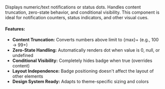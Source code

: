 Displays numeric/text notifications or status dots. Handles content truncation, zero-state behavior, and conditional visibility. This component is ideal for notification counters, status indicators, and other visual cues.

#### Features:
- **Content Truncation:** Converts numbers above limit to {max}+ (e.g., 100 → 99+)
- **Zero-State Handling:** Automatically renders dot when value is 0, null, or undefined
- **Conditional Visibility:** Completely hides badge when true (overrides content)
- **Layout Independence:** Badge positioning doesn't affect the layout of other elements
- **Design System Ready:** Adapts to theme-specific sizing and colors